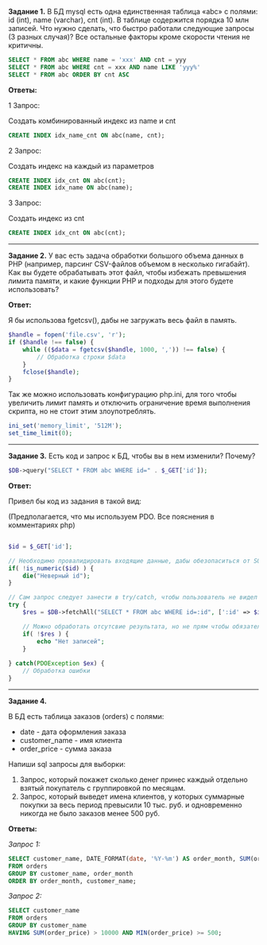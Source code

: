 **Задание 1.** В БД mysql  есть одна единственная таблица «abc» с полями: id (int), name (varchar), cnt (int). В таблице содержится порядка 10 млн записей. Что нужно сделать, что быстро работали следующие запросы (3 разных случая)? Все остальные факторы кроме скорости чтения не критичны.

```sql
SELECT * FROM abc WHERE name = 'xxx' AND cnt = yyy
SELECT * FROM abc WHERE cnt = xxx AND name LIKE 'yyy%'
SELECT * FROM abc ORDER BY cnt ASC
```

**Ответы:**

1 Запрос:

Создать комбинированный индекс из name и cnt 

```sql
CREATE INDEX idx_name_cnt ON abc(name, cnt);
```

2 Запрос:

Создать индекс на каждый из параметров

```sql
CREATE INDEX idx_cnt ON abc(cnt);
CREATE INDEX idx_name ON abc(name);
```

3 Запрос:

Создать индекс из cnt

```sql
CREATE INDEX idx_cnt ON abc(cnt);
```

---

**Задание 2.**  У вас есть задача обработки большого объема данных в PHP (например, парсинг CSV-файлов объемом в несколько гигабайт). Как вы будете обрабатывать этот файл, чтобы избежать превышения лимита памяти, и какие функции PHP и подходы для этого будете использовать?

**Ответ:**

Я бы использова fgetcsv(), дабы не загружать весь файл в память.

```php
$handle = fopen('file.csv', 'r');
if ($handle !== false) {
    while (($data = fgetcsv($handle, 1000, ',')) !== false) {
        // Обработка строки $data
    }
    fclose($handle);
}
```

Так же можно использовать конфигурацию php.ini, для того чтобы увеличить лимит память и отключить ограничение время выполнения скрипта, но не стоит этим злоупотреблять.

```php
ini_set('memory_limit', '512M');
set_time_limit(0);
```

---

**Задание 3.** Есть код и запрос к БД, чтобы вы в нем изменили? Почему?
```php
$DB->query("SELECT * FROM abc WHERE id=" . $_GET['id']);
```

**Ответ:**

Привел бы код из задания в такой вид: 

(Предполагается, что мы используем PDO. Все пояснения в комментариях php)

```php

$id = $_GET['id'];

// Необходимо провалидировать входящие данные, дабы обезопаситься от SQL-иньекции
if( !is_numeric($id) ) {
    die("Неверный id");
}

// Сам запрос следует занести в try/catch, чтобы пользователь не видел ошибок в случае возникновения таковых при выполнении запроса
try {
    $res = $DB->fetchAll("SELECT * FROM abc WHERE id=:id", [':id' => $id]);

    // Можно обработать отсутсвие результата, но не прям чтобы обязательно
    if( !$res ) {
        echo "Нет записей";
    }
    
} catch(PDOException $ex) {
    // Обработка ошибки
}

```

---

**Задание 4.**

В БД есть таблица заказов (orders) с полями:

- date - дата оформления заказа
- customer_name - имя клиента
- order_price - сумма заказа
 
Напиши sql запросы для выборки:
1. Запрос, который покажет сколько денег принес каждый отдельно взятый покупатель с группировкой по месяцам.
2. Запрос, который выведет  имена клиентов, у которых суммарные покупки за весь период превысили 10 тыс. руб. и одновременно никогда не было заказов менее 500 руб.

**Ответы:**

_Запрос 1:_

```sql
SELECT customer_name, DATE_FORMAT(date, '%Y-%m') AS order_month, SUM(order_price) AS total_amount
FROM orders
GROUP BY customer_name, order_month
ORDER BY order_month, customer_name;
```

_Запрос 2:_

```sql
SELECT customer_name
FROM orders
GROUP BY customer_name
HAVING SUM(order_price) > 10000 AND MIN(order_price) >= 500;
```
